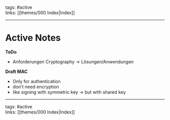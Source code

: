 tags: #active   
links: [[themes/000 Index|Index]]

---
# Active Notes

**ToDo**
- Anforderungen Cryptography -> Lösungen/Anwendungen

**Draft MAC**
- Only for authentication
- don't need encryption
- like signing with symmetric key -> but with shared key

---
tags: #active  
links: [[themes/000 Index|Index]]